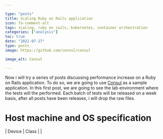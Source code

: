 ```yaml
---

type: "posts"
title: Scaling Ruby on Rails application
icon: fa-comment-alt
tags: scaling, ruby on rails, kubernetes, container orchestration
categories: ["analysis"]
toc: true
date: "2022-07-27"
type: posts
image: https://github.com/consul/consul

image_alt: Consul

---
```




Now i will try a series of posts discussing performance increase on a Ruby on Rails application. To do so, we are going to use [Consul](https://github.com/consul/consul) as a sample application. In this first post, we are going to see the lab environment where the tests will the performed. Each batch of tests will be released on a week basis, after all posts have been releases, i will drop the raw files.

# Host machine and OS specification

| Device          | Class                                      |
|